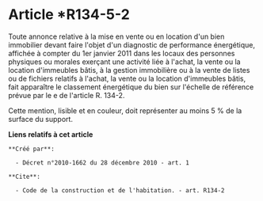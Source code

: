 # Article *R134-5-2

Toute annonce relative à la mise en vente ou en location d'un bien immobilier devant faire l'objet d'un diagnostic de
performance énergétique, affichée à compter du 1er janvier 2011 dans les locaux des personnes physiques ou morales exerçant
une activité liée à l'achat, la vente ou la location d'immeubles bâtis, à la gestion immobilière ou à la vente de listes ou
de fichiers relatifs à l'achat, la vente ou la location d'immeubles bâtis, fait apparaître le classement énergétique du bien
sur l'échelle de référence prévue par le e de l'article R. 134-2. 

Cette mention, lisible et en couleur, doit représenter au moins 5 % de la surface du support.

**Liens relatifs à cet article**

	**Créé par**:

	  - Décret n°2010-1662 du 28 décembre 2010 - art. 1

	**Cite**:

	  - Code de la construction et de l'habitation. - art. R134-2
